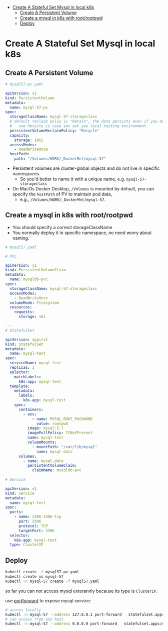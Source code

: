 [](...menustart)

- [Create A Stateful Set Mysql in local k8s](#7a3f20726fceef6b44adb1938dc84900)
    - [Create A Persistent Volume](#5f8275d909a1c3cade324a55d89e0337)
    - [Create a mysql in k8s with root/rootpwd](#e6c4fa270e7ad3daf363af62c5a08163)
    - [Deploy](#507a3a88cebc46603ce2be8eaa924eee)

[](...menuend)


<h2 id="7a3f20726fceef6b44adb1938dc84900"></h2>

# Create A Stateful Set Mysql in local k8s

<h2 id="5f8275d909a1c3cade324a55d89e0337"></h2>

## Create A Persistent Volume

```yaml
# mysql57-pv.yaml 

apiVersion: v1
kind: PersistentVolume
metadata:
  name: mysql-57-pv
spec:
  storageClassName: mysql-57-storageclass
  # default reclaim poliy is "Retain", the data persists even if you delete pv.
  #   use Recycle is case you set you local testing environment.
  persistentVolumeReclaimPolicy: "Recycle"
  capacity:
    storage: 10Gi
  accessModes:
    - ReadWriteOnce
  hostPath:
    path: "/Volumes/WORK/_DockerMnt/mysql-57"
```

- Persistent volumes are cluster-global objects and do not live in specific namespaces.  
    - So you'd better to name it with a unique name, e.g. `mysql-57-storageclass`
- On MacOs Docker Desktop, `/Volumes` is mounted by default, you can specify the `hostPath` of PV to maintain pod data, 
    - e.g., `/Volumes/WORK/_DockerMnt/mysql-57`.


<h2 id="e6c4fa270e7ad3daf363af62c5a08163"></h2>

## Create a mysql in k8s with root/rootpwd

- You should specify a correct storageClassName
- You normally deploy it in specific namespace, no need worry about naming.


```yaml
# mysql57.yaml

# PVC

apiVersion: v1
kind: PersistentVolumeClaim
metadata:
  name: mysqldb-pvc
spec:
  storageClassName: mysql-57-storageclass
  accessModes:
    - ReadWriteOnce
  volumeMode: Filesystem
  resources:
    requests:
      storage: 1Gi

---
# StatefulSet

apiVersion: apps/v1
kind: StatefulSet
metadata:
  name: mysql-test
spec:
  serviceName: mysql-test
  replicas: 1
  selector:
    matchLabels:
      k8s-app: mysql-test
  template:
    metadata:
      labels:
        k8s-app: mysql-test
    spec:
      containers:
        - env:
            - name: MYSQL_ROOT_PASSWORD
              value: rootpwd
          image: mysql:5.7
          imagePullPolicy: IfNotPresent
          name: mysql-test
          volumeMounts:
            - mountPath: "/var/lib/mysql"
              name: mysql-data
      volumes:
        - name: mysql-data
          persistentVolumeClaim:
            claimName: mysqldb-pvc
---
# Service

apiVersion: v1
kind: Service
metadata:
  name: mysql-test
spec:
  ports:
    - name: 3306-3306-tcp
      port: 3306
      protocol: TCP
      targetPort: 3306
  selector:
    k8s-app: mysql-test
  type: ClusterIP


```


<h2 id="507a3a88cebc46603ce2be8eaa924eee"></h2>

## Deploy

```bash
kubectl create -f mysql57-pv.yaml
kubectl create ns mysql-57
kubectl -n mysql-57 create -f mysql57.yaml 
```


so far you can not access mysql exterannly because its type is `ClusterIP`.

use [portforward](https://kubernetes.io/docs/reference/generated/kubectl/kubectl-commands#port-forward) to expose mysql service:


```bash
# access locally
kubectl -n mysql-57 --address 127.0.0.1 port-forward   statefulset.apps/mysql-test 6379:6379
# can access from any host
kubectl -n mysql-57 --address 0.0.0.0 port-forward   statefulset.apps/mysql-test 6379:6379
```





